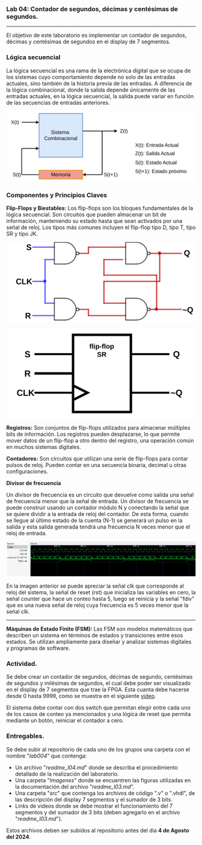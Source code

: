 ### Lab 04: Contador de segundos, décimas y centésimas de segundos.
---

El objetivo de este laboratorio es implementar un contador de segundos, décimas y centésimas de segundos en el display de 7 segmentos.

### Lógica secuencial

La lógica secuencial es una rama de la electrónica digital que se ocupa de los sistemas cuyo comportamiento depende no solo de las entradas actuales, sino también de la historia previa de las entradas. A diferencia de la lógica combinacional, donde la salida depende únicamente de las entradas actuales, en la lógica secuencial, la salida puede variar en función de las secuencias de entradas anteriores.


![alt text](Imagenes/Diagrama_LogSec.png)

### Componentes y Principios Claves

**Flip-Flops y Biestables:** Los flip-flops son los bloques fundamentales de la lógica secuencial. Son circuitos que pueden almacenar un bit de información, manteniendo su estado hasta que sean activados por una señal de reloj. Los tipos más comunes incluyen el flip-flop tipo D, tipo T, tipo SR y tipo JK.

![Divisor](/Laboratorios/Lab04/Imagenes/ff.png)

![Divisor](/Laboratorios/Lab04/Imagenes/esq_ff.png)

**Registros:** Son conjuntos de flip-flops utilizados para almacenar múltiples bits de información. Los registros pueden desplazarse, lo que permite mover datos de un flip-flop a otro dentro del registro, una operación común en muchos sistemas digitales.


**Contadores:** Son circuitos que utilizan una serie de flip-flops para contar pulsos de reloj. Pueden contar en una secuencia binaria, decimal u otras configuraciones.


**Divisor de frecuencia**

Un divisor de frecuencia es un circuito que devuelve como salida una señal de frecuencia menor que la señal de entrada. Un divisor de frecuencia se puede construir usando un contador módulo N y conectando la señal que se quiere dividir a la entrada de reloj del contador. De esta forma, cuando se llegue al último estado de la cuenta (N-1) se generará un pulso en la salida y esta  salida generada tendrá una frecuencia N veces menor que el reloj de entrada.

![Divisor](/Laboratorios/Lab04/Imagenes/fdivisor.png)

En la imagen anterior se puede apreciar la señal clk que corresponde al reloj del sistema, la señal de reset (rst) que inicializa las variables en cero, la señal counter que hace un conteo hasta 5, luego se reinicia y la señal "fdiv" que  es una nueva señal de reloj cuya frecuencia es 5 veces menor que la señal clk.


----------------

**Máquinas de Estado Finito (FSM):** Las FSM son modelos matemáticos que describen un sistema en términos de estados y transiciones entre esos estados. Se utilizan ampliamente para diseñar y analizar sistemas digitales y programas de software.


### Actividad. 

Se debe crear un contador de segundos, décimas de segundo, centésimas de segundos y milésimas de segundos, el cual debe poder ser visualizado en el display de 7 segmentos que trae la FPGA. Esta cuanta debe hacerse desde 0 hasta 9999, como se muestra en el siguiente [video](https://youtu.be/N6tfK1eepyU).

El sistema debe contar con dos switch que permitan elegir entre cada uno de los casos de conteo ya mencionados y una lógica de reset que permita mediante un botón, reiniciar el contador a cero.

### Entregables.

Se debe subir al repositorio de cada uno de los grupos una carpeta con el nombre "*lab004*" que contenga:

* Un archivo "*readme_l04.md*" donde se describa el procedimiento detallado de la realización del laboratorio.
* Una carpeta "*Imagenes*" donde se encuentren las figuras utilizadas en la documentación del archivo "*readme_l03.md*".
* Una carpeta "*src*" que contenga los archivos de código ".v" o ".vhdl", de las descripción del display 7 segmentos y el sumador de 3 bits.
* Links de videos donde se debe mostrar el funcionamiento del 7 segmentos y del sumador de 3 bits (deben agregarlo en el archivo "*readme_l03.md*").

Estos archivos deben ser subidos al repositorio antes del dia <strong>4 de Agosto del 2024</strong>.